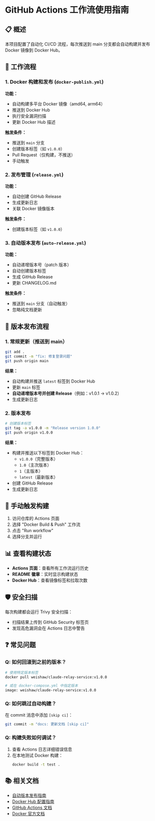 # GitHub Actions 工作流使用指南

## 📋 概述

本项目配置了自动化 CI/CD 流程，每次推送到 main 分支都会自动构建并发布 Docker 镜像到 Docker Hub。

## 🚀 工作流程

### 1. Docker 构建和发布 (`docker-publish.yml`)

**功能：**

- 自动构建多平台 Docker 镜像（amd64, arm64）
- 推送到 Docker Hub
- 执行安全漏洞扫描
- 更新 Docker Hub 描述

**触发条件：**

- 推送到 `main` 分支
- 创建版本标签（如 `v1.0.0`）
- Pull Request（仅构建，不推送）
- 手动触发

### 2. 发布管理 (`release.yml`)

**功能：**

- 自动创建 GitHub Release
- 生成更新日志
- 关联 Docker 镜像版本

**触发条件：**

- 创建版本标签（如 `v1.0.0`）

### 3. 自动版本发布 (`auto-release.yml`)

**功能：**

- 自动递增版本号（patch 版本）
- 自动创建版本标签
- 生成 GitHub Release
- 更新 CHANGELOG.md

**触发条件：**

- 推送到 `main` 分支（自动触发）
- 忽略纯文档更新

## 📝 版本发布流程

### 1. 常规更新（推送到 main）

```bash
git add .
git commit -m "fix: 修复登录问题"
git push origin main
```

**结果：**

- 自动构建并推送 `latest` 标签到 Docker Hub
- 更新 `main` 标签
- **自动递增版本号并创建 Release**（例如：v1.0.1 → v1.0.2）
- 生成更新日志

### 2. 版本发布

```bash
# 创建版本标签
git tag -a v1.0.0 -m "Release version 1.0.0"
git push origin v1.0.0
```

**结果：**

- 构建并推送以下标签到 Docker Hub：
  - `v1.0.0`（完整版本）
  - `1.0`（主次版本）
  - `1`（主版本）
  - `latest`（最新版本）
- 创建 GitHub Release
- 生成更新日志

## 🔧 手动触发构建

1. 访问仓库的 Actions 页面
2. 选择 "Docker Build & Push" 工作流
3. 点击 "Run workflow"
4. 选择分支并运行

## 📊 查看构建状态

- **Actions 页面**：查看所有工作流运行历史
- **README 徽章**：实时显示构建状态
- **Docker Hub**：查看镜像标签和拉取次数

## 🛡️ 安全扫描

每次构建都会运行 Trivy 安全扫描：

- 扫描结果上传到 GitHub Security 标签页
- 发现高危漏洞会在 Actions 日志中警告

## ❓ 常见问题

### Q: 如何回滚到之前的版本？

```bash
# 使用特定版本标签
docker pull weishaw/claude-relay-service:v1.0.0

# 或在 docker-compose.yml 中指定版本
image: weishaw/claude-relay-service:v1.0.0
```

### Q: 如何跳过自动构建？

在 commit 消息中添加 `[skip ci]`：

```bash
git commit -m "docs: 更新文档 [skip ci]"
```

### Q: 构建失败如何调试？

1. 查看 Actions 日志详细错误信息
2. 在本地测试 Docker 构建：
   ```bash
   docker build -t test .
   ```

## 📚 相关文档

- [自动版本发布指南](.github/AUTO_RELEASE_GUIDE.md)
- [Docker Hub 配置指南](.github/DOCKER_HUB_SETUP.md)
- [GitHub Actions 文档](https://docs.github.com/en/actions)
- [Docker 官方文档](https://docs.docker.com/)
